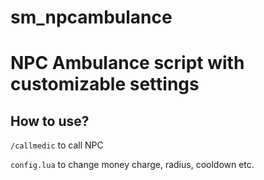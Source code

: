 # sm_npcambulance
<h1>NPC Ambulance script with customizable settings</h1> 

<h2>How to use?</h2>

```/callmedic``` to call NPC

```config.lua``` to change money charge, radius, cooldown etc.
